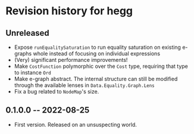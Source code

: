 # Revision history for hegg

## Unreleased

* Expose `runEqualitySaturation` to run equality saturation on existing e-graphs
    whole instead of focusing on individual expressions
* (Very) significant performance improvements!
* Make `CostFunction` polymorphic over the `Cost` type, requiring that type
    to instance `Ord`
* Make e-graph abstract. The internal structure can still be modified through
    the available lenses in `Data.Equality.Graph.Lens`
* Fix a bug related to `NodeMap`'s size.

## 0.1.0.0 -- 2022-08-25

* First version. Released on an unsuspecting world.

